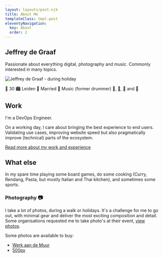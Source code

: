 ```yaml
---
layout: layouts/post.njk
title: About Me
templateClass: tmpl-post
eleventyNavigation:
  key: About
  order: 2
---
```


## Jeffrey de Graaf

Passionate about everything digital, photography and music. Commonly interested in many topics.

<img src="/img/jeffreydegraaf.jpg" alt="Jeffrey de Graaf - during holiday" />

🧑 30
🏙️ Leiden
💍 Married
🎵 Music (former drummer)
🍷, 🍺, 🥃 and 🍖

## Work

I'm a DevOps Engineer.

On a working day, I care about bringing the best experience to end users. Validating use cases, improving website speed but also pragmatically improve (technical) parts of the ecosystem.

[Read more about my work and experience](/about/work)

## What else

In my spare time playing some board games, do some cooking (Curry, Rendang, Pasta, but mostly Italian and Thai kitchen), and sometimes some sports.

### Photography 📷

I take a lot of photos, during a walk or holidays. It's a challenge for me to go out, with minimal gear and deliver the most exciting composition and detail.
Some organisations requested me to take photo's at their event, <a href="https://ladolcevita-more.com/albums/" target="_blank">view photos</a>.

Some photos are available to buy:

- <a href="https://www.werkaandemuur.nl/nl/beeldmaker/Jeffrey-de-Graaf/13501" rel="nofollow" target="_blank">Werk aan de Muur</a>
- <a href="https://500px.com/jeffr" rel="nofollow" target="_blank">500px</a>

